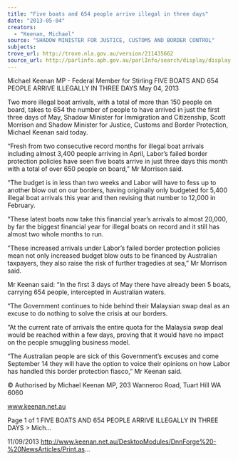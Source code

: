 ```yaml
---
title: "Five boats and 654 people arrive illegal in three days"
date: "2013-05-04"
creators:
  - "Keenan, Michael"
source: "SHADOW MINISTER FOR JUSTICE, CUSTOMS AND BORDER CONTROL"
subjects:
trove_url: http://trove.nla.gov.au/version/211435662
source_url: http://parlinfo.aph.gov.au/parlInfo/search/display/display.w3p;query=Id%3A%22media/pressrel/2719445%22
---
```


 Michael Keenan MP - Federal Member for  Stirling FIVE BOATS AND 654 PEOPLE ARRIVE  ILLEGALLY IN THREE DAYS May 04, 2013

 Two more illegal boat arrivals, with a total of more than 150 people on board, takes to 654 the number of people to have arrived in just the first three days of May, Shadow Minister for Immigration and Citizenship, Scott Morrison and Shadow Minister for Justice, Customs and Border Protection, Michael Keenan said today.

 “Fresh from two consecutive record months for illegal boat arrivals including almost 3,400 people arriving in April, Labor’s  failed border protection policies have seen five boats arrive in just three days this month with a total of over 650 people on board,” Mr Morrison said.

 “The budget is in less than two weeks and Labor will have to fess up to another blow out on our borders, having originally only budgeted for 5,400 illegal boat arrivals this year and then revising that number to 12,000 in February.

 “These latest boats now take this financial year’s arrivals to almost 20,000, by far the biggest financial year for illegal boats on record and it still has almost two whole months to run.

 “These increased arrivals under Labor’s failed border protection policies mean not only increased budget blow outs to be financed by Australian taxpayers, they also raise the risk of further tragedies at sea,” Mr Morrison said.

 Mr Keenan said: “In the first 3 days of May there have already been 5 boats, carrying 654 people, intercepted in Australian waters.

 “The Government continues to hide behind their Malaysian swap deal as an excuse to do nothing to solve the crisis at our borders.

 “At the current rate of arrivals the entire quota for the Malaysia swap deal would be reached within a few days, proving that it would have no impact on the people smuggling business model.

 “The Australian people are sick of this Government’s excuses and come September 14 they will have the option to voice their opinions on how Labor has handled this border protection fiasco,” Mr Keenan said.

 © Authorised by Michael Keenan MP, 203 Wanneroo Road, Tuart Hill WA 6060

 www.keenan.net.au

 Page 1 of 1 FIVE BOATS AND 654 PEOPLE ARRIVE ILLEGALLY IN THREE DAYS > Mich...

 11/09/2013 http://www.keenan.net.au/DesktopModules/DnnForge%20-%20NewsArticles/Print.as...


